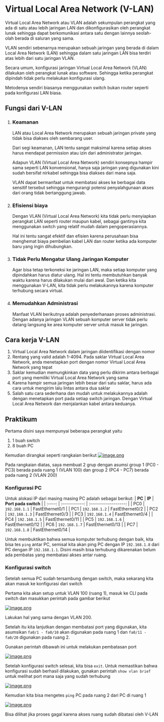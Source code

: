 # **Virtual Local Area Network (V-LAN)**

Virtual Local Area Network atau VLAN adalah sekumpulan perangkat yang ada di satu atau lebih jaringan LAN dan dikonfigurasikan oleh perangkat lunak sehingga dapat berkomunikasi antara satu dengan lainnya seolah-olah berada di saluran yang sama.

VLAN sendiri sebenarnya merupakan sebuah jaringan yang berada di dalam Local Area Network (LAN) sehingga dalam satu jaringan LAN bisa terdiri atas lebih dari satu jaringan VLAN.

Secara umum, konfigurasi jaringan Virtual Local Area Network (VLAN) dilakukan oleh perangkat lunak atau software. Sehingga ketika perangkat dipindah tidak perlu melakukan konfigurasi ulang.

Metodenya sendiri biasanya menggunakan switch bukan router seperti pada konfigurasi LAN biasa.

## Fungsi dari V-LAN

1. ### Keamanan

   LAN atau Local Area Network merupakan sebuah jaringan private yang tidak bisa diakses oleh sembarang user.

   Dari segi keamanan, LAN tentu sangat maksimal karena setiap akses harus mendapat permission atau izin dari administrator jaringan.

   Adapun VLAN (Virtual Local Area Network) sendiri konsepnya hampir sama seperti LAN konvensional, hanya saja jaringan yang digunakan kini sudah bersifat nirkabel sehingga bisa diakses dari mana saja.

   VLAN dapat bermanfaat untuk membatasi akses ke berbagai data sensitif tersebut sehingga mengurangi potensi penyalahgunaan akses dari orang tidak bertanggung jawab.

2. ### Efisiensi biaya

   Dengan VLAN (Virtual Local Area Network) kita tidak perlu menyiapkan perangkat LAN seperti router maupun kabel, sebagai gantinya kita menggunakan switch yang relatif mudah dalam pengoperasiannya.

   Hal ini tentu sangat efektif dan efisien karena perusahaan bisa menghemat biaya pembelian kabel LAN dan router ketika ada komputer baru yang ingin dihubungkan.

3. ### Tidak Perlu Mengatur Ulang Jaringan Komputer

   Agar bisa tetap terkoneksi ke jaringan LAN, maka setiap komputer yang dipindahkan harus diatur ulang. Hal ini tentu membutuhkan banyak waktu karena harus dilakukan mulai dari awal. Dan ketika kita menggunakan V-LAN, kita tidak perlu melakukannya karena komputer terhubung secara virtual.

4. ### Memudahkan Administrasi
   Manfaat VLAN berikutnya adalah penyederhanaan proses administrasi. Dengan adanya jaringan VLAN sebuah komputer server tidak perlu datang langsung ke area komputer server untuk masuk ke jaringan.

## Cara kerja V-LAN

1. Virtual Local Area Network dalam jaringan diidentifikasi dengan nomor
2. Rentang yang valid adalah 1-4094. Pada saklar Virtual Local Area Network, anda menetapkan port dengan nomor Virtual Local Area Network yang tepat
3. Saklar kemudian memungkinkan data yang perlu dikirim antara berbagai port yang memiliki Virtual Local Area Network yang sama
4. Karena hampir semua jaringan lebih besar dari satu saklar, harus ada cara untuk mengirim lalu lintas antara dua saklar
5. Salah satu cara sederhana dan mudah untuk melakukannya adalah dengan menetapkan port pada setiap switch jaringan. Dengan Virtual Local Area Network dan menjalankan kabel antara keduanya.

## Praktikum

Pertama disini saya mempunyai beberapa perangkat yaitu

1. 1 buah switch
2. 8 buah PC

Kemudian dirangkai seperti rangkaian berikut
[![image.png](https://i.postimg.cc/QdZWpBQ2/image.png)](https://postimg.cc/HV3xmkPz)

Pada rangkaian diatas, saya membuat 2 grup dengan asumsi group 1 (PC0 - PC3) berada pada ruang 1 (VLAN 100) dan group 2 (PC4 - PC7) berada pada ruang 2 (VLAN 200)

### **Konfigurasi PC**

Untuk alokasi IP dari masing masing PC adalah sebagai berikut:
| **PC** |    **IP**     | **Port pada switch** |
| :----: | :-----------: | :------------------: |
|  PC0   | `192.168.1.1` |   FastEthernet0/1    |
|  PC1   | `192.168.1.2` |   FastEthernet0/2    |
|  PC2   | `192.168.1.3` |   FastEthernet0/3    |
|  PC3   | `192.168.1.4` |   FastEthernet0/4    |
|  PC4   | `192.168.1.5` |   FastEthernet0/11   |
|  PC5   | `192.168.1.6` |   FastEthernet0/12   |
|  PC6   | `192.168.1.7` |   FastEthernet0/13   |
|  PC7   | `192.168.1.8` |   FastEthernet0/14   |

Untuk membuktikan bahwa semua komputer terhubung dengan baik, kita bisa tes `ping` antar PC, semisal kita akan ping PC dengan IP `192.168.1.8` dari PC dengan IP `192.168.1.1`. Disini masih bisa terhubung dikarenakan belum ada pembatas yang membatasi akses antar ruang.

### **Konfigurasi switch**

Setelah semua PC sudah tersambung dengan switch, maka sekarang kita akan masuk ke konfigurasi dari switch

Pertama kita akan setup untuk VLAN 100 (ruang 1), masuk ke CLI pada switch dan masukkan perintah pada gambar berikut

[![image.png](https://i.postimg.cc/gkm1TsH4/image.png)](https://postimg.cc/ThNkyrSW)

Lakukan hal yang sama dengan VLAN 200.

Setelah itu kita lanjutkan dengan membatasi port yang digunakan, kita asumsikan `fa0/1 - fa0/10` akan digunakan pada ruang 1 dan `fa0/11 - fa0/20` digunakan pada ruang 2.

Gunakan perintah dibawah ini untuk melakukan pembatasan port

[![image.png](https://i.postimg.cc/XYcq0QRJ/image.png)](https://postimg.cc/jD2tHQd0)

Setelah konfigurasi switch selesai, kita bisa `exit`.
Untuk memastikan bahwa konfigurasi sudah berhasil dilakukan, gunakan perintah `show vlan brief` untuk melihat port mana saja yang sudah terhubung

[![image.png](https://i.postimg.cc/xdpmb99h/image.png)](https://postimg.cc/rdWsBX0N)

Kemudian kita bisa mengetes `ping` PC pada ruang 2 dari PC di ruang 1

[![image.png](https://i.postimg.cc/J4THF1kn/image.png)](https://postimg.cc/F7LKdXG5)

Bisa dilihat jika proses gagal karena akses ruang sudah dibatasi oleh V-LAN


